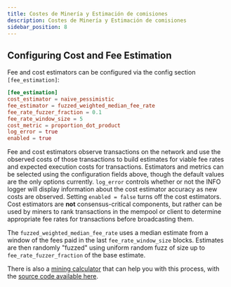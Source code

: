 ```yaml
---
title: Costes de Minería y Estimación de comisiones
description: Costes de Minería y Estimación de comisiones
sidebar_position: 8
---
```


## Configuring Cost and Fee Estimation

Fee and cost estimators can be configured via the config section `[fee_estimation]`:

```toml
[fee_estimation]
cost_estimator = naive_pessimistic
fee_estimator = fuzzed_weighted_median_fee_rate
fee_rate_fuzzer_fraction = 0.1
fee_rate_window_size = 5
cost_metric = proportion_dot_product
log_error = true
enabled = true
```

Fee and cost estimators observe transactions on the network and use the observed costs of those transactions to build estimates for viable fee rates and expected execution costs for transactions. Estimators and metrics can be selected using the configuration fields above, though the default values are the only options currently. `log_error` controls whether or not the INFO logger will display information about the cost estimator accuracy as new costs are observed. Setting `enabled = false` turns off the cost estimators. Cost estimators are **not** consensus-critical components, but rather can be used by miners to rank transactions in the mempool or client to determine appropriate fee rates for transactions before broadcasting them.

The `fuzzed_weighted_median_fee_rate` uses a median estimate from a window of the fees paid in the last `fee_rate_window_size` blocks. Estimates are then randomly "fuzzed" using uniform random fuzz of size up to `fee_rate_fuzzer_fraction` of the base estimate.

There is also a [mining calculator](https://friedger.id/mining-calculator/) that can help you with this process, with the [source code available here](https://github.com/friedger/mining-calculator).
